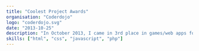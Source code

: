 ```yaml
---
title: "Coolest Project Awards"
organisation: "Coderdojo"
logo: "coderdojo.svg"
date: "2013-10-25"
description: "In October 2013, I came in 3rd place in games/web apps for Taken World, a online multiplayer browser based real time strategy game at the Coderdojo Coolest Project Awards"
skills: ["html", "css", "javascript", "php"]
---
```

